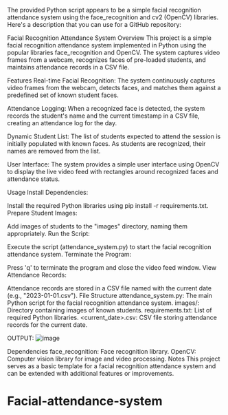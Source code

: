 
The provided Python script appears to be a simple facial recognition attendance system using the face_recognition and cv2 (OpenCV) libraries. Here's a description that you can use for a GitHub repository:

Facial Recognition Attendance System
Overview
This project is a simple facial recognition attendance system implemented in Python using the popular libraries face_recognition and OpenCV. The system captures video frames from a webcam, recognizes faces of pre-loaded students, and maintains attendance records in a CSV file.

Features
Real-time Facial Recognition: The system continuously captures video frames from the webcam, detects faces, and matches them against a predefined set of known student faces.

Attendance Logging: When a recognized face is detected, the system records the student's name and the current timestamp in a CSV file, creating an attendance log for the day.

Dynamic Student List: The list of students expected to attend the session is initially populated with known faces. As students are recognized, their names are removed from the list.

User Interface: The system provides a simple user interface using OpenCV to display the live video feed with rectangles around recognized faces and attendance status.

Usage
Install Dependencies:

Install the required Python libraries using pip install -r requirements.txt.
Prepare Student Images:

Add images of students to the "images" directory, naming them appropriately.
Run the Script:

Execute the script (attendance_system.py) to start the facial recognition attendance system.
Terminate the Program:

Press 'q' to terminate the program and close the video feed window.
View Attendance Records:

Attendance records are stored in a CSV file named with the current date (e.g., "2023-01-01.csv").
File Structure
attendance_system.py: The main Python script for the facial recognition attendance system.
images/: Directory containing images of known students.
requirements.txt: List of required Python libraries.
<current_date>.csv: CSV file storing attendance records for the current date.


OUTPUT:
![image](https://github.com/SAMARTH627/Facial-attendance-system/assets/111736287/6261177b-8108-41ff-a025-65b94b595165)

Dependencies
face_recognition: Face recognition library.
OpenCV: Computer vision library for image and video processing.
Notes
This project serves as a basic template for a facial recognition attendance system and can be extended with additional features or improvements.
# Facial-attendance-system
